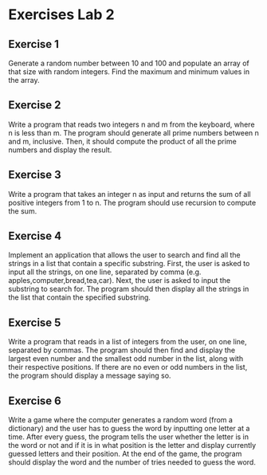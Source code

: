 # Exercises Lab 2

## Exercise 1

Generate a random number between 10 and 100  and populate an array of that size with random integers. Find the maximum and minimum values in the array.

## Exercise 2

Write a program that reads two integers n and m from the keyboard, where n is less than m. The program should generate all prime numbers between n and m, inclusive. Then, it should compute the product of all the prime numbers and display the result.

## Exercise 3

Write a program that takes an integer n as input and returns the sum of all positive integers from 1 to n. The program should use recursion to compute the sum.

## Exercise 4

Implement an application that allows the user to search and find all the strings in a list that contain a specific substring. First, the user is asked to input all the strings, on one line, separated by comma (e.g. apples,computer,bread,tea,car). Next, the user is asked to input the substring to search for. The program should then display all the strings in the list that contain the specified substring.

## Exercise 5

Write a program that reads in a list of integers from the user, on one line, separated by commas. The program should then find and display the largest even number and the smallest odd number in the list, along with their respective positions. If there are no even or odd numbers in the list, the program should display a message saying so.

## Exercise 6

Write a game where the computer generates a random word (from a dictionary) and the user has to guess the word by inputting one letter at a time. After every guess, the program tells the user whether the letter is in the word or not and if it is in what position is the letter and display currently guessed letters and their position. At the end of the game, the program should display the word and the number of tries needed to guess the word. 



